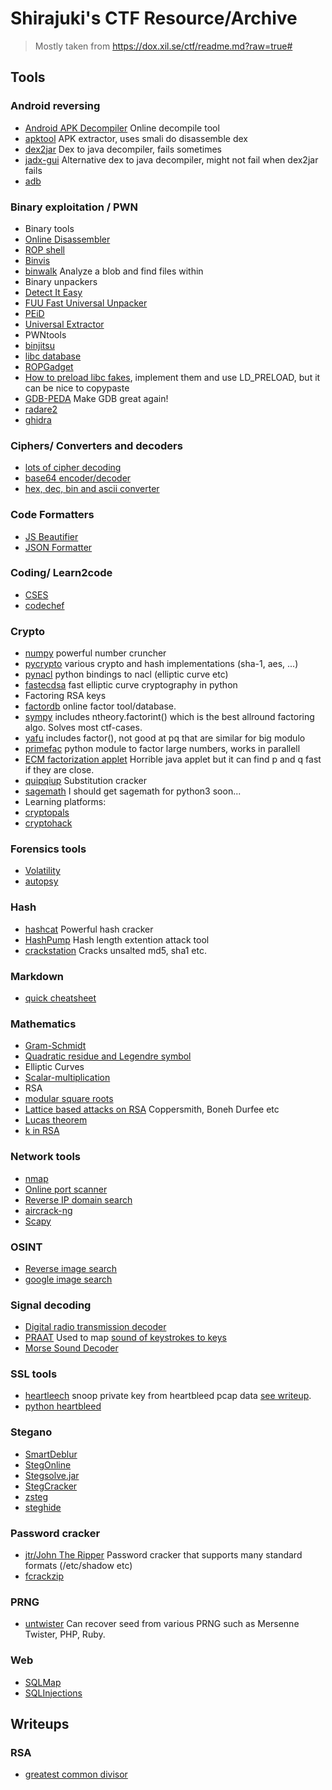 # Shirajuki's CTF Resource/Archive

> Mostly taken from <https://dox.xil.se/ctf/readme.md?raw=true#>

## Tools

### Android reversing
* [Android APK Decompiler](http://www.javadecompilers.com/apk) Online decompile tool
* [apktool](http://ibotpeaches.github.io/Apktool/) APK extractor, uses smali do disassemble dex
* [dex2jar](https://github.com/pxb1988/dex2jar) Dex to java decompiler, fails sometimes
* [jadx-gui](https://github.com/skylot/jadx) Alternative dex to java decompiler, might not fail when dex2jar fails
* [adb](https://developer.android.com/studio/command-line/adb)

### Binary exploitation / PWN
* Binary tools
 * [Online Disassembler](https://www.onlinedisassembler.com/odaweb/)
 * [ROP shell](http://ropshell.com)
 * [Binvis](http://binvis.io)
 * [binwalk](https://github.com/devttys0/binwalk) Analyze a blob and find files within
* Binary unpackers
 * [Detect It Easy](http://ntinfo.biz/)
 * [FUU Fast Universal Unpacker](https://github.com/crackinglandia/fuu)
 * [PEiD](http://www.softpedia.com/get/Programming/Packers-Crypters-Protectors/PEiD-updated.shtml)
 * [Universal Extractor](http://legroom.net/software/uniextract)
* PWNtools
 * [binjitsu](https://github.com/binjitsu/binjitsu)
 * [libc database](https://github.com/niklasb/libc-database)
 * [ROPGadget](https://github.com/JonathanSalwan/ROPgadget)
 * [How to preload libc fakes](https://rafalcieslak.wordpress.com/2013/04/02/dynamic-linker-tricks-using-ld_preload-to-cheat-inject-features-and-investigate-programs/), implement them and use LD_PRELOAD, but it can be nice to copypaste
 * [GDB-PEDA](https://github.com/longld/peda) Make GDB great again!
 * [radare2](https://github.com/radareorg/radare2)
 * [ghidra](https://ghidra-sre.org/)

### Ciphers/ Converters and decoders
* [lots of cipher decoding](http://dcode.fr/)
* [base64 encoder/decoder](https://www.base64decode.org/)
* [hex, dec, bin and ascii converter](https://www.branah.com/ascii-converter)

### Code Formatters
* [JS Beautifier](http://jsbeautifier.org)
* [JSON Formatter](https://jsonformatter.curiousconcept.com)

### Coding/ Learn2code
* [CSES](https://cses.fi/problemset/)
* [codechef](https://www.codechef.com/)

### Crypto
* [numpy](http://www.numpy.org/) powerful number cruncher
* [pycrypto](http://pythonhosted.org/pycrypto/) various crypto and hash implementations (sha-1, aes, ...)
* [pynacl](https://pypi.python.org/pypi/PyNaCl/) python bindings to nacl (elliptic curve etc)
* [fastecdsa](https://github.com/AntonKueltz/fastecdsa) fast elliptic curve cryptography in python
* Factoring RSA keys
 * [factordb](http://factordb.com/) online factor tool/database.
 * [sympy](http://www.sympy.org/en/index.html) includes ntheory.factorint() which is the best allround factoring algo. Solves most ctf-cases.
 * [yafu](https://sourceforge.net/projects/yafu/) includes factor(), not good at pq that are similar for big modulo
 * [primefac](https://pypi.python.org/pypi/primefac) python module to factor large numbers, works in parallell
 * [ECM factorization applet](https://www.alpertron.com.ar/ECM.HTM) Horrible java applet but it can find p and q fast if they are close.
* [quipqiup](http://quipqiup.com/) Substitution cracker
* [sagemath](https://www.sagemath.org/download.html) I should get sagemath for python3 soon...
* Learning platforms:
 * [cryptopals](https://cryptopals.com/)
 * [cryptohack](https://cryptohack.org/user/shirajuki/)

### Forensics tools
* [Volatility](https://github.com/volatilityfoundation)
* [autopsy](https://www.autopsy.com/download/)

### Hash
* [hashcat](https://hashcat.net/oclhashcat/) Powerful hash cracker
* [HashPump](https://github.com/bwall/HashPump) Hash length extention attack tool
* [crackstation](https://crackstation.net/) Cracks unsalted md5, sha1 etc.

### Markdown
* [quick cheatsheet](https://github.com/adam-p/markdown-here/wiki/Markdown-Cheatsheet)

### Mathematics
* [Gram-Schmidt](http://www2.math.uconn.edu/~troby/math2210f16/LT/sec6_4.pdf)
* [Quadratic residue and Legendre symbol](https://docs.sympy.org/latest/modules/ntheory.html#sympy.ntheory.residue_ntheory.legendre_symbol)
* Elliptic Curves
 * [Scalar-multiplication](https://crypto.stackexchange.com/questions/11743/scalar-multiplication-on-elliptic-curves)
* RSA
 * [modular square roots](http://course1.winona.edu/eerrthum/math347/SquareRoots.pdf)
 * [Lattice based attacks on RSA](https://github.com/mimoo/RSA-and-LLL-attacks) Coppersmith, Boneh Durfee etc
 * [Lucas theorem](https://stackoverflow.com/questions/3537360/calculating-binomial-coefficient-nck-for-large-n-k)
 * [k in RSA](https://crypto.stackexchange.com/questions/27113/what-is-k-in-rsa)

### Network tools
* [nmap]()
* [Online port scanner](http://www.t1shopper.com/tools/port-scan/)
* [Reverse IP domain search](http://www.yougetsignal.com/tools/web-sites-on-web-server/)
* [aircrack-ng](http://www.aircrack-ng.org/)
* [Scapy](http://www.secdev.org/projects/scapy/)

### OSINT
* [Reverse image search](http://tineye.com)
* [google image search](https://www.google.no/imghp?hl=no)

### Signal decoding
* [Digital radio transmission decoder](https://github.com/EliasOenal/multimon-ng)
* [PRAAT](http://www.fon.hum.uva.nl/praat/) Used to map [sound of keystrokes to keys](https://www.xil.se/post/sharifctf-2016-misc-sound-rspkt/)
* [Morse Sound Decoder](https://morsecode.world/international/decoder/audio-decoder-adaptive.html )

### SSL tools
* [heartleech](https://github.com/robertdavidgraham/heartleech) snoop private key from heartbleed pcap data [see writeup](https://github.com/hexpresso/WU-2016/tree/master/insomnihack-ctf-2016/crypto/pcapbleeding).
* [python heartbleed](https://www.exploit-db.com/exploits/32745)

### Stegano
* [SmartDeblur](https://github.com/Y-Vladimir/SmartDeblur)
* [StegOnline](https://georgeom.net/StegOnline/checklist)
* [Stegsolve.jar](https://github.com/eugenekolo/sec-tools/blob/master/stego/stegsolve/stegsolve/stegsolve.jar)
* [StegCracker](https://github.com/Paradoxis/StegCracker)
* [zsteg](https://github.com/zed-0xff/zsteg)
* [steghide](https://github.com/StefanoDeVuono/steghide)

### Password cracker
* [jtr/John The Ripper](http://www.openwall.com/john/) Password cracker that supports many standard formats (/etc/shadow etc)
* [fcrackzip](https://github.com/hyc/fcrackzip)

### PRNG
* [untwister](https://github.com/altf4/untwister) Can recover seed from various PRNG such as Mersenne Twister, PHP, Ruby.

### Web
* [SQLMap](https://github.com/sqlmapproject/sqlmap )
* [SQLInjections](https://github.com/swisskyrepo/PayloadsAllTheThings/tree/master/SQL%20Injection)

## Writeups

### RSA
* [greatest common divisor](https://github.com/networknerd/CTF_Writeups/blob/master/2020/ASISCTF_2020/Crypto/BabyRSA/README.md)


